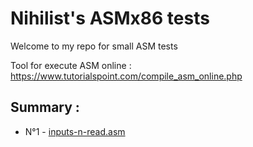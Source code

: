 # Nihilist's ASMx86 tests

Welcome to my repo for small ASM tests

Tool for execute ASM online : https://www.tutorialspoint.com/compile_asm_online.php

## Summary :

 - N°1 - [inputs-n-read.asm](https://github.com/onihilist/tests-asmx86/blob/main/tests/inputs-n-read.asm)
